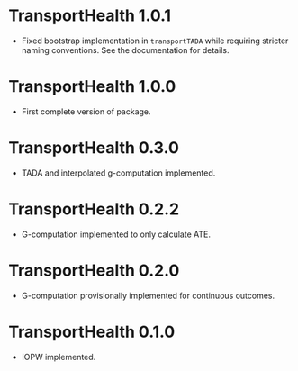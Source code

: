 # TransportHealth 1.0.1

- Fixed bootstrap implementation in `transportTADA` while requiring stricter naming conventions. See the documentation for details.

# TransportHealth 1.0.0

- First complete version of package.

# TransportHealth 0.3.0

- TADA and interpolated g-computation implemented.

# TransportHealth 0.2.2

- G-computation implemented to only calculate ATE.

# TransportHealth 0.2.0

- G-computation provisionally implemented for continuous outcomes.

# TransportHealth 0.1.0

- IOPW implemented.
